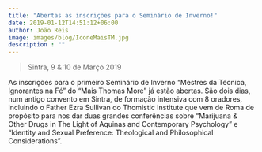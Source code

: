 ```yaml
---
title: "Abertas as inscrições para o Seminário de Inverno!"
date: 2019-01-12T14:51:12+06:00
author: João Reis
image: images/blog/IconeMaisTM.jpg
description : ""
---
```


> Sintra, 9 & 10 de Março 2019

As inscrições para o primeiro Seminário de Inverno “Mestres da Técnica, Ignorantes na Fé” do 
“Mais Thomas More” já estão abertas. São dois dias, num antigo convento em Sintra, 
de formação intensiva com 8 oradores, incluindo o Father Ezra Sullivan do 
Thomistic Institute que vem de Roma de propósito para nos dar duas grandes conferências 
sobre “Marijuana & Other Drugs in The Light of Aquinas and Contemporary Psychology” e 
“Identity and Sexual Preference: Theological and Philosophical Considerations”.



